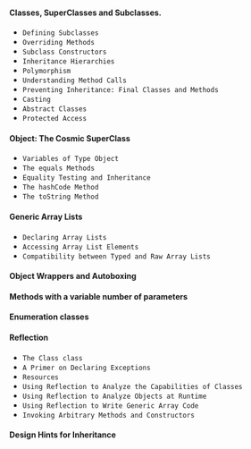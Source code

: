 #### Classes, SuperClasses and Subclasses.
* `Defining Subclasses`
* `Overriding Methods`
* `Subclass Constructors`
* `Inheritance Hierarchies`
* `Polymorphism`
* `Understanding Method Calls`
* `Preventing Inheritance: Final Classes and Methods`
* `Casting`
* `Abstract Classes`
* `Protected Access`

#### Object: The Cosmic SuperClass
* `Variables of Type Object`
* `The equals Methods`
* `Equality Testing and Inheritance`
* `The hashCode Method`
* `The toString Method`

#### Generic Array Lists
* `Declaring Array Lists`
* `Accessing Array List Elements`
* `Compatibility between Typed and Raw Array Lists`

#### Object Wrappers and Autoboxing

#### Methods with a variable number of parameters

#### Enumeration classes

#### Reflection
* `The Class class`
* `A Primer on Declaring Exceptions`
* `Resources`
* `Using Reflection to Analyze the Capabilities of Classes`
* `Using Reflection to Analyze Objects at Runtime`
* `Using Reflection to Write Generic Array Code`
* `Invoking Arbitrary Methods and Constructors`

#### Design Hints for Inheritance
